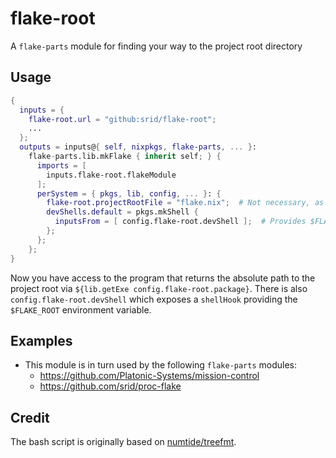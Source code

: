# flake-root

A `flake-parts` module for finding your way to the project root directory

## Usage

```nix
{
  inputs = {
    flake-root.url = "github:srid/flake-root";
    ...
  };
  outputs = inputs@{ self, nixpkgs, flake-parts, ... }:
    flake-parts.lib.mkFlake { inherit self; } {
      imports = [
        inputs.flake-root.flakeModule
      ];
      perSystem = { pkgs, lib, config, ... }: {
        flake-root.projectRootFile = "flake.nix";  # Not necessary, as flake.nix is the default
        devShells.default = pkgs.mkShell {
          inputsFrom = [ config.flake-root.devShell ];  # Provides $FLAKE_ROOT in dev shell
        };
      };
    };
}
```

Now you have access to the program that returns the absolute path to the project root via `${lib.getExe config.flake-root.package}`. There is also `config.flake-root.devShell` which exposes a `shellHook` providing the `$FLAKE_ROOT` environment variable.

## Examples

- This module is in turn used by the following `flake-parts` modules:
  - https://github.com/Platonic-Systems/mission-control
  - https://github.com/srid/proc-flake

## Credit

The bash script is originally based on [numtide/treefmt](https://github.com/numtide/treefmt/blob/66959743ba9e955819a16960319a09d152acff9a/module-options.nix#L98-L109).
